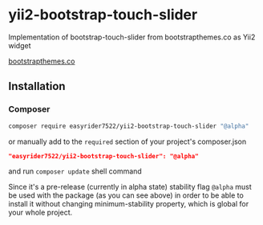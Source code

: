# yii2-bootstrap-touch-slider
Implementation of bootstrap-touch-slider from bootstrapthemes.co as Yii2 widget

[bootstrapthemes.co](https://bootstrapthemes.co/demo/resource/BootstrapCarouselTouchSlider/)

## Installation  
### Composer
````bash
composer require easyrider7522/yii2-bootstrap-touch-slider "@alpha"
````

or manually add to the `required` section of your project's composer.json
````json
"easyrider7522/yii2-bootstrap-touch-slider": "@alpha"
````
and run `composer update` shell command

Since it's a pre-release (currently in alpha state) stability flag `@alpha` must be used with the package (as you can see above) in order to be able to install it without changing minimum-stability property, which is global for your whole project.

